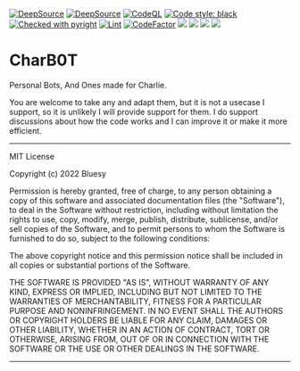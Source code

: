 [![DeepSource](https://deepsource.io/gh/Bluesy1/CharB0T.svg/?label=active+issues&show_trend=true&token=wb08Mu693aFli6scALkkEmql)](https://deepsource.io/gh/Bluesy1/CharB0T/?ref=repository-badge)
[![DeepSource](https://deepsource.io/gh/Bluesy1/CharB0T.svg/?label=resolved+issues&show_trend=true&token=wb08Mu693aFli6scALkkEmql)](https://deepsource.io/gh/Bluesy1/CharB0T/?ref=repository-badge)
[![CodeQL](https://github.com/Bluesy1/CharB0T/actions/workflows/codeql-analysis.yml/badge.svg)](https://github.com/Bluesy1/CharB0T/actions/workflows/codeql-analysis.yml)
[![Code style: black](https://img.shields.io/badge/code%20style-black-000000.svg)](https://github.com/psf/black)
[![Checked with pyright](https://img.shields.io/badge/pyright-checked-informational.svg)](https://github.com/microsoft/pyright/)
[![Lint](https://github.com/Bluesy1/CharB0T/actions/workflows/lint.yml/badge.svg)](https://github.com/Bluesy1/CharB0T/actions/workflows/lint.yml)
[![CodeFactor](https://www.codefactor.io/repository/github/bluesy1/charb0t/badge)](https://www.codefactor.io/repository/github/bluesy1/charb0t)
[![](https://tokei.rs/b1/github/Bluesy1/CharB0T?category=code)](https://github.com/XAMPPRocky/tokei)
[![](https://tokei.rs/b1/github/Bluesy1/CharB0T?category=lines)](https://github.com/XAMPPRocky/tokei)
[![](https://tokei.rs/b1/github/Bluesy1/CharB0T?category=files)](https://github.com/XAMPPRocky/tokei)
[![](https://tokei.rs/b1/github/Bluesy1/CharB0T?category=comments)](https://github.com/XAMPPRocky/tokei)

# CharB0T
Personal Bots, And Ones made for Charlie.

You are welcome to take any and adapt them, but it is not a usecase I support, so it is unlikely I will provide support for them. I do support discussions about how the code works and I can improve it or make it more efficient.

----------------------------------------------------------------------------
MIT License

Copyright (c) 2022 Bluesy

Permission is hereby granted, free of charge, to any person obtaining a copy
of this software and associated documentation files (the "Software"), to deal
in the Software without restriction, including without limitation the rights
to use, copy, modify, merge, publish, distribute, sublicense, and/or sell
copies of the Software, and to permit persons to whom the Software is
furnished to do so, subject to the following conditions:

The above copyright notice and this permission notice shall be included in all
copies or substantial portions of the Software.

THE SOFTWARE IS PROVIDED "AS IS", WITHOUT WARRANTY OF ANY KIND, EXPRESS OR
IMPLIED, INCLUDING BUT NOT LIMITED TO THE WARRANTIES OF MERCHANTABILITY,
FITNESS FOR A PARTICULAR PURPOSE AND NONINFRINGEMENT. IN NO EVENT SHALL THE
AUTHORS OR COPYRIGHT HOLDERS BE LIABLE FOR ANY CLAIM, DAMAGES OR OTHER
LIABILITY, WHETHER IN AN ACTION OF CONTRACT, TORT OR OTHERWISE, ARISING FROM,
OUT OF OR IN CONNECTION WITH THE SOFTWARE OR THE USE OR OTHER DEALINGS IN THE
SOFTWARE.

----------------------------------------------------------------------------

